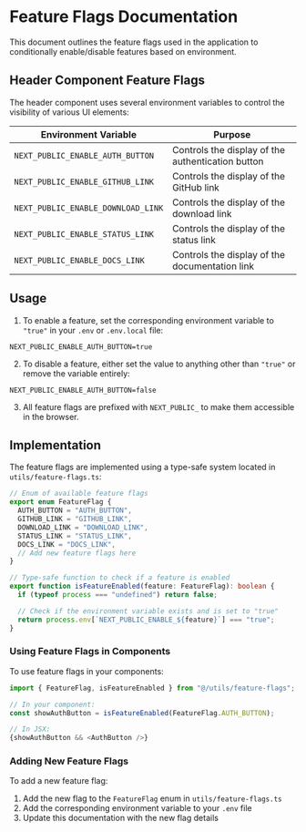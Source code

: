 # Feature Flags Documentation

This document outlines the feature flags used in the application to conditionally enable/disable features based on environment.

## Header Component Feature Flags

The header component uses several environment variables to control the visibility of various UI elements:

| Environment Variable               | Purpose                                           |
| ---------------------------------- | ------------------------------------------------- |
| `NEXT_PUBLIC_ENABLE_AUTH_BUTTON`   | Controls the display of the authentication button |
| `NEXT_PUBLIC_ENABLE_GITHUB_LINK`   | Controls the display of the GitHub link           |
| `NEXT_PUBLIC_ENABLE_DOWNLOAD_LINK` | Controls the display of the download link         |
| `NEXT_PUBLIC_ENABLE_STATUS_LINK`   | Controls the display of the status link           |
| `NEXT_PUBLIC_ENABLE_DOCS_LINK`     | Controls the display of the documentation link    |

## Usage

1. To enable a feature, set the corresponding environment variable to `"true"` in your `.env` or `.env.local` file:

```
NEXT_PUBLIC_ENABLE_AUTH_BUTTON=true
```

2. To disable a feature, either set the value to anything other than `"true"` or remove the variable entirely:

```
NEXT_PUBLIC_ENABLE_AUTH_BUTTON=false
```

3. All feature flags are prefixed with `NEXT_PUBLIC_` to make them accessible in the browser.

## Implementation

The feature flags are implemented using a type-safe system located in `utils/feature-flags.ts`:

```typescript
// Enum of available feature flags
export enum FeatureFlag {
  AUTH_BUTTON = "AUTH_BUTTON",
  GITHUB_LINK = "GITHUB_LINK",
  DOWNLOAD_LINK = "DOWNLOAD_LINK",
  STATUS_LINK = "STATUS_LINK",
  DOCS_LINK = "DOCS_LINK",
  // Add new feature flags here
}

// Type-safe function to check if a feature is enabled
export function isFeatureEnabled(feature: FeatureFlag): boolean {
  if (typeof process === "undefined") return false;

  // Check if the environment variable exists and is set to "true"
  return process.env[`NEXT_PUBLIC_ENABLE_${feature}`] === "true";
}
```

### Using Feature Flags in Components

To use feature flags in your components:

```typescript
import { FeatureFlag, isFeatureEnabled } from "@/utils/feature-flags";

// In your component:
const showAuthButton = isFeatureEnabled(FeatureFlag.AUTH_BUTTON);

// In JSX:
{showAuthButton && <AuthButton />}
```

### Adding New Feature Flags

To add a new feature flag:

1. Add the new flag to the `FeatureFlag` enum in `utils/feature-flags.ts`
2. Add the corresponding environment variable to your `.env` file
3. Update this documentation with the new flag details
